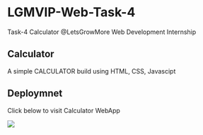 # LGMVIP-Web-Task-4
Task-4 Calculator @LetsGrowMore Web Development Internship

## Calculator
A simple CALCULATOR build using HTML, CSS, Javascipt

## Deploymnet
<p>Click below to visit Calculator WebApp</p>
<a href="https://palakk4563.github.io/LGMVIP-Web-Task-4/" target="_blank"><img src="https://github.com/palakk4563/LGMVIP-Web-Task-4/assets/116274445/25cf784c-2740-4934-b8a3-815b65f5bbb5"></a>
